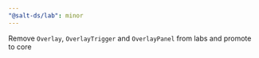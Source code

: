 ```yaml
---
"@salt-ds/lab": minor
---
```


Remove `Overlay`, `OverlayTrigger` and `OverlayPanel` from labs and promote to core
